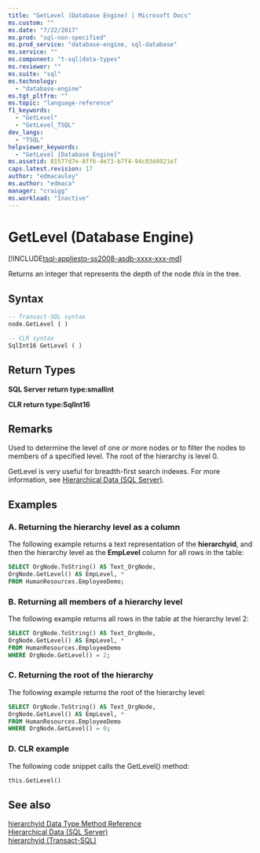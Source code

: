```yaml
---
title: "GetLevel (Database Engine) | Microsoft Docs"
ms.custom: ""
ms.date: "7/22/2017"
ms.prod: "sql-non-specified"
ms.prod_service: "database-engine, sql-database"
ms.service: ""
ms.component: "t-sql|data-types"
ms.reviewer: ""
ms.suite: "sql"
ms.technology: 
  - "database-engine"
ms.tgt_pltfrm: ""
ms.topic: "language-reference"
f1_keywords: 
  - "GetLevel"
  - "GetLevel_TSQL"
dev_langs: 
  - "TSQL"
helpviewer_keywords: 
  - "GetLevel [Database Engine]"
ms.assetid: 81577d7e-8ff6-4e73-b7f4-94c03d4921e7
caps.latest.revision: 17
author: "edmacauley"
ms.author: "edmaca"
manager: "craigg"
ms.workload: "Inactive"
---
```

# GetLevel (Database Engine)
[!INCLUDE[tsql-appliesto-ss2008-asdb-xxxx-xxx-md](../../includes/tsql-appliesto-ss2008-asdb-xxxx-xxx-md.md)]

Returns an integer that represents the depth of the node *this* in the tree.
  
## Syntax  
  
```sql
-- Transact-SQL syntax  
node.GetLevel ( )   
```  
  
```sql
-- CLR syntax  
SqlInt16 GetLevel ( )   
```  
  
## Return Types  
**SQL Server return type:smallint**
  
**CLR return type:SqlInt16**
  
## Remarks  
Used to determine the level of one or more nodes or to filter the nodes to members of a specified level. The root of the hierarchy is level 0.
  
GetLevel is very useful for breadth-first search indexes. For more information, see [Hierarchical Data &#40;SQL Server&#41;](../../relational-databases/hierarchical-data-sql-server.md).
  
## Examples  
  
### A. Returning the hierarchy level as a column  
The following example returns a text representation of the **hierarchyid**, and then the hierarchy level as the **EmpLevel** column for all rows in the table:
  
```sql
SELECT OrgNode.ToString() AS Text_OrgNode,   
OrgNode.GetLevel() AS EmpLevel, *  
FROM HumanResources.EmployeeDemo;  
```  
  
### B. Returning all members of a hierarchy level  
The following example returns all rows in the table at the hierarchy level 2:
  
```sql
SELECT OrgNode.ToString() AS Text_OrgNode,   
OrgNode.GetLevel() AS EmpLevel, *  
FROM HumanResources.EmployeeDemo  
WHERE OrgNode.GetLevel() = 2;  
```  
  
### C. Returning the root of the hierarchy  
The following example returns the root of the hierarchy level:
  
```sql
SELECT OrgNode.ToString() AS Text_OrgNode,   
OrgNode.GetLevel() AS EmpLevel, *  
FROM HumanResources.EmployeeDemo  
WHERE OrgNode.GetLevel() = 0;  
```  
  
### D. CLR example  
The following code snippet calls the GetLevel() method:
  
```sql
this.GetLevel()  
```  
  
## See also
[hierarchyid Data Type Method Reference](http://msdn.microsoft.com/library/01a050f5-7580-4d5f-807c-7f11423cbb06)  
[Hierarchical Data &#40;SQL Server&#41;](../../relational-databases/hierarchical-data-sql-server.md)  
[hierarchyid &#40;Transact-SQL&#41;](../../t-sql/data-types/hierarchyid-data-type-method-reference.md)
  
  
